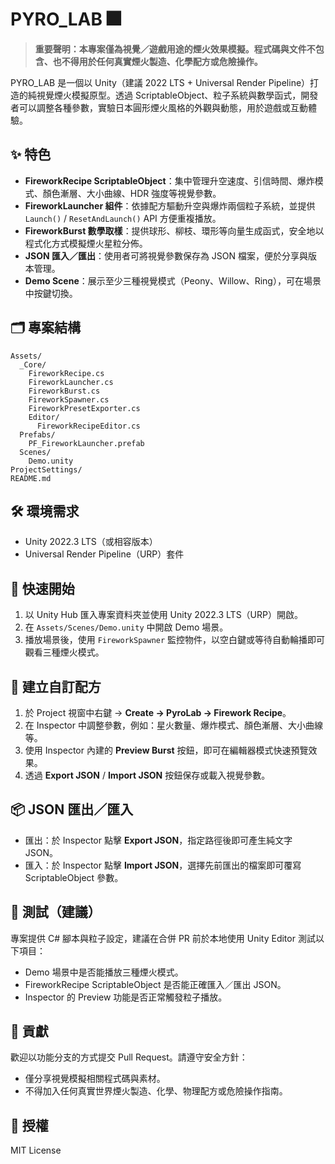 # PYRO_LAB 🎆

> **重要聲明：本專案僅為視覺／遊戲用途的煙火效果模擬。程式碼與文件不包含、也不得用於任何真實煙火製造、化學配方或危險操作。**

PYRO_LAB 是一個以 Unity（建議 2022 LTS + Universal Render Pipeline）打造的純視覺煙火模擬原型。透過 ScriptableObject、粒子系統與數學函式，開發者可以調整各種參數，實驗日本圓形煙火風格的外觀與動態，用於遊戲或互動體驗。

## ✨ 特色
- **FireworkRecipe ScriptableObject**：集中管理升空速度、引信時間、爆炸模式、顏色漸層、大小曲線、HDR 強度等視覺參數。
- **FireworkLauncher 組件**：依據配方驅動升空與爆炸兩個粒子系統，並提供 `Launch()` / `ResetAndLaunch()` API 方便重複播放。
- **FireworkBurst 數學取樣**：提供球形、柳枝、環形等向量生成函式，安全地以程式化方式模擬煙火星粒分佈。
- **JSON 匯入／匯出**：使用者可將視覺參數保存為 JSON 檔案，便於分享與版本管理。
- **Demo Scene**：展示至少三種視覺模式（Peony、Willow、Ring），可在場景中按鍵切換。

## 🗂 專案結構
```
Assets/
  _Core/
    FireworkRecipe.cs
    FireworkLauncher.cs
    FireworkBurst.cs
    FireworkSpawner.cs
    FireworkPresetExporter.cs
    Editor/
      FireworkRecipeEditor.cs
  Prefabs/
    PF_FireworkLauncher.prefab
  Scenes/
    Demo.unity
ProjectSettings/
README.md
```

## 🛠 環境需求
- Unity 2022.3 LTS（或相容版本）
- Universal Render Pipeline（URP）套件

## 🚀 快速開始
1. 以 Unity Hub 匯入專案資料夾並使用 Unity 2022.3 LTS（URP）開啟。
2. 在 `Assets/Scenes/Demo.unity` 中開啟 Demo 場景。
3. 播放場景後，使用 `FireworkSpawner` 監控物件，以空白鍵或等待自動輪播即可觀看三種煙火模式。

## 🎨 建立自訂配方
1. 於 Project 視窗中右鍵 → **Create → PyroLab → Firework Recipe**。
2. 在 Inspector 中調整參數，例如：星火數量、爆炸模式、顏色漸層、大小曲線等。
3. 使用 Inspector 內建的 **Preview Burst** 按鈕，即可在編輯器模式快速預覽效果。
4. 透過 **Export JSON** / **Import JSON** 按鈕保存或載入視覺參數。

## 📦 JSON 匯出／匯入
- 匯出：於 Inspector 點擊 **Export JSON**，指定路徑後即可產生純文字 JSON。
- 匯入：於 Inspector 點擊 **Import JSON**，選擇先前匯出的檔案即可覆寫 ScriptableObject 參數。

## 🧪 測試（建議）
專案提供 C# 腳本與粒子設定，建議在合併 PR 前於本地使用 Unity Editor 測試以下項目：
- Demo 場景中是否能播放三種煙火模式。
- FireworkRecipe ScriptableObject 是否能正確匯入／匯出 JSON。
- Inspector 的 Preview 功能是否正常觸發粒子播放。

## 🤝 貢獻
歡迎以功能分支的方式提交 Pull Request。請遵守安全方針：
- 僅分享視覺模擬相關程式碼與素材。
- 不得加入任何真實世界煙火製造、化學、物理配方或危險操作指南。

## 📄 授權
MIT License
